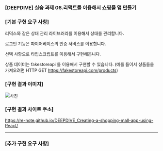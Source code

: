 ### [DEEPDIVE] 실습 과제 06.리액트를 이용해서 쇼핑몰 앱 만들기

### [기본 구현 요구 사항]

리덕스와 같은 상태 관리 라이브러리를 이용해서 상태를 관리합니다.

로그인 기능은 파이어베이스의 인증 서비스를 이용합니다.

선택 사항으로 타입스크립트를 이용해서 구현해봅니다.

상품 데이터는 fakestoreapi 를 이용해서 구현할 수 있습니다. (예를 들어서 상품들을 가져오려면 HTTP GET https://fakestoreapi.com/products)

### [구현 결과 이미지]

![사진](https://github.com/user-attachments/assets/23e68cee-c433-49ea-9616-b49d0643f030)

### [구현 결과 사이트 주소]

https://re-note.github.io/DEEPDIVE_Creating-a-shopping-mall-app-using-React/

---

### [추가 구현 요구 사항]
